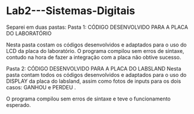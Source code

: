# Lab2---Sistemas-Digitais

Separei em duas pastas:
Pasta 1: CÓDIGO DESENVOLVIDO PARA A PLACA DO LABORATÓRIO

Nesta pasta costam os códigos desenvolvidos e adaptados para o uso do LCD da placa do laboratório. 
O programa compilou sem erros de sintaxe, contudo na hora de fazer a integração com a placa não obtive sucesso.


Pasta 2: CÓDIGO DESENVOLVIDO PARA A PLACA DO LABSLAND 
Nesta pasta contam todos os códigos desenvolvidos e adaptados para o uso do DISPLAY da placa do labsland, 
assim como fotos de inputs para os dois casos: GANHOU e PERDEU .
     
O programa compilou sem erros de sintaxe e teve o funcionamento esperado.
